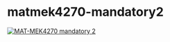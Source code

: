 # matmek4270-mandatory2

[![MAT-MEK4270 mandatory 2](https://github.com/torarin/mandatory2/actions/workflows/main.yml/badge.svg)](https://github.com/torarin/mandatory2/actions/workflows/main.yml)
